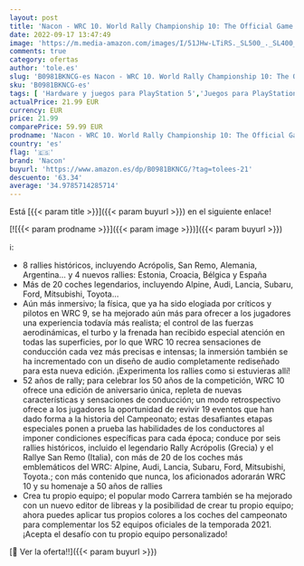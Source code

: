 ```yaml
---
layout: post
title: 'Nacon - WRC 10. World Rally Championship 10: The Official Game - Versión Española  PS5 '
date: 2022-09-17 13:47:49
image: 'https://m.media-amazon.com/images/I/51JHw-LTiRS._SL500_._SL400_.jpg'
comments: true
category: ofertas
author: 'tole.es'
slug: 'B0981BKNCG-es Nacon - WRC 10. World Rally Championship 10: The Official...'
sku: 'B0981BKNCG-es'
tags: [ 'Hardware y juegos para PlayStation 5','Juegos para PlayStation 5','Videojuegos','nacon','ps5','🇪🇸', ]
actualPrice: 21.99 EUR
currency: EUR
price: 21.99
comparePrice: 59.99 EUR
prodname: 'Nacon - WRC 10. World Rally Championship 10: The Official Game - Versión Española  PS5 '
country: 'es'
flag: '🇪🇸'
brand: 'Nacon'
buyurl: 'https://www.amazon.es/dp/B0981BKNCG/?tag=tolees-21'
descuento: '63.34'
average: '34.9785714285714'
---
```


Está [{{< param title >}}]({{< param buyurl >}}) en el siguiente enlace!

[![{{< param prodname >}}]({{< param image >}})]({{< param buyurl >}})

ℹ️:

- 8 rallies históricos, incluyendo Acrópolis, San Remo, Alemania, Argentina… y 4 nuevos rallies: Estonia, Croacia, Bélgica y España
- Más de 20 coches legendarios, incluyendo Alpine, Audi, Lancia, Subaru, Ford, Mitsubishi, Toyota…
- Aún más inmersivo; la física, que ya ha sido elogiada por críticos y pilotos en WRC 9, se ha mejorado aún más para ofrecer a los jugadores una experiencia todavía más realista; el control de las fuerzas aerodinámicas, el turbo y la frenada han recibido especial atención en todas las superficies, por lo que WRC 10 recrea sensaciones de conducción cada vez más precisas e intensas; la inmersión también se ha incrementado con un diseño de audio completamente rediseñado para esta nueva edición. ¡Experimenta los rallies como si estuvieras allí!
- 52 años de rally; para celebrar los 50 años de la competición, WRC 10 ofrece una edición de aniversario única, repleta de nuevas características y sensaciones de conducción; un modo retrospectivo ofrece a los jugadores la oportunidad de revivir 19 eventos que han dado forma a la historia del Campeonato; estas desafiantes etapas especiales ponen a prueba las habilidades de los conductores al imponer condiciones específicas para cada época; conduce por seis rallies históricos, incluido el legendario Rally Acrópolis (Grecia) y el Rallye San Remo (Italia), con más de 20 de los coches más emblemáticos del WRC: Alpine, Audi, Lancia, Subaru, Ford, Mitsubishi, Toyota.; con más contenido que nunca, los aficionados adorarán WRC 10 y su homenaje a 50 años de rallies
- Crea tu propio equipo; el popular modo Carrera también se ha mejorado con un nuevo editor de libreas y la posibilidad de crear tu propio equipo; ahora puedes aplicar tus propios colores a los coches del campeonato para complementar los 52 equipos oficiales de la temporada 2021. ¡Acepta el desafío con tu propio equipo personalizado!

[🛒 Ver la oferta!!]({{< param buyurl >}})
